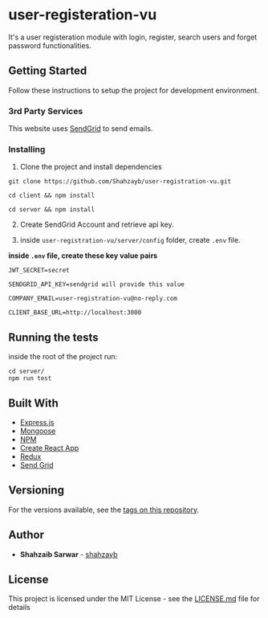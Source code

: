 # user-registeration-vu
It's a user registeration module with login, register, search users and forget password functionalities.


## Getting Started

Follow these instructions to setup the project for development environment.

### 3rd Party Services
This website uses [SendGrid](https://sendgrid.com/) to send emails.


### Installing

1. Clone the project and install dependencies

```
git clone https://github.com/Shahzayb/user-registration-vu.git
```
```
cd client && npm install
```
```
cd server && npm install
```

2. Create SendGrid Account and retrieve api key.

3. inside `user-registration-vu/server/config` folder, create `.env` file.


**inside `.env` file, create these key value pairs**

```
JWT_SECRET=secret

SENDGRID_API_KEY=sendgrid will provide this value

COMPANY_EMAIL=user-registration-vu@no-reply.com

CLIENT_BASE_URL=http://localhost:3000
```



## Running the tests

inside the root of the project run:
```
cd server/
npm run test
```


## Built With
* [Express.js](http://expressjs.com/)
* [Mongoose](https://mongoosejs.com/)
* [NPM](https://www.npmjs.com/)
* [Create React App](https://create-react-app.dev/)
* [Redux](https://redux.js.org/introduction/getting-started)
* [Send Grid](https://sendgrid.com/)

## Versioning

For the versions available, see the [tags on this repository](https://github.com/shahzayb/freemage/tags). 

## Author

* **Shahzaib Sarwar**  - [shahzayb](https://github.com/shahzayb)


## License

This project is licensed under the MIT License - see the [LICENSE.md](LICENSE.md) file for details
